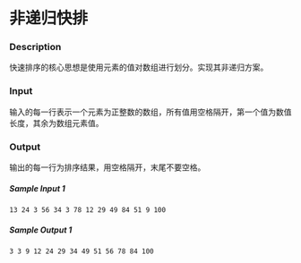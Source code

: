 # 非递归快排

### Description

快速排序的核心思想是使用元素的值对数组进行划分。实现其非递归方案。

### Input

输入的每一行表示一个元素为正整数的数组，所有值用空格隔开，第一个值为数值长度，其余为数组元素值。

### Output

输出的每一行为排序结果，用空格隔开，末尾不要空格。

##### Sample Input 1 

```
13 24 3 56 34 3 78 12 29 49 84 51 9 100
```

##### Sample Output 1

```
3 3 9 12 24 29 34 49 51 56 78 84 100
```